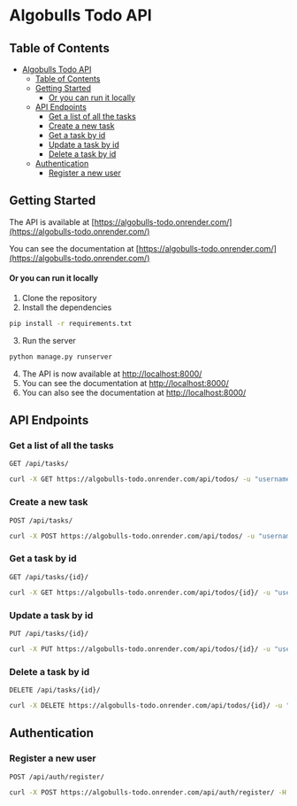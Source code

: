 # Algobulls Todo API

## Table of Contents
- [Algobulls Todo API](#algobulls-todo-api)
  - [Table of Contents](#table-of-contents)
  - [Getting Started](#getting-started)
      - [Or you can run it locally](#or-you-can-run-it-locally)
  - [API Endpoints](#api-endpoints)
    - [Get a list of all the tasks](#get-a-list-of-all-the-tasks)
    - [Create a new task](#create-a-new-task)
    - [Get a task by id](#get-a-task-by-id)
    - [Update a task by id](#update-a-task-by-id)
    - [Delete a task by id](#delete-a-task-by-id)
  - [Authentication](#authentication)
    - [Register a new user](#register-a-new-user)
## Getting Started
The API is available at [https://algobulls-todo.onrender.com/](https://algobulls-todo.onrender.com/)

You can see the documentation at [https://algobulls-todo.onrender.com/](https://algobulls-todo.onrender.com/)

#### Or you can run it locally
1. Clone the repository
2. Install the dependencies
```bash
pip install -r requirements.txt
```
3. Run the server
```bash
python manage.py runserver
```
4. The API is now available at [http://localhost:8000/](http://localhost:8000/)
5. You can see the documentation at [http://localhost:8000/](http://localhost:8000/api/schema/swagger-ui/)
6. You can also see the documentation at [http://localhost:8000/](http://localhost:8000/api/schema/redoc/)

## API Endpoints

### Get a list of all the tasks
`GET /api/tasks/`
```bash
curl -X GET https://algobulls-todo.onrender.com/api/todos/ -u "username:password"
```

### Create a new task
`POST /api/tasks/`
```bash
curl -X POST https://algobulls-todo.onrender.com/api/todos/ -u "username:password" -H "Content-Type: application/json" -d '{"title": "string", "description": "string", "status": "string", "due_date": "string", "tags": ["string"]}'
```

### Get a task by id
`GET /api/tasks/{id}/`
```bash
curl -X GET https://algobulls-todo.onrender.com/api/todos/{id}/ -u "username:password"
```

### Update a task by id
`PUT /api/tasks/{id}/`
```bash
curl -X PUT https://algobulls-todo.onrender.com/api/todos/{id}/ -u "username:password" -H "Content-Type: application/json" -d '{"title": "string", "description": "string", "status": "string", "due_date": "string", "tags": ["string"]}'
```

### Delete a task by id
`DELETE /api/tasks/{id}/`
```bash
curl -X DELETE https://algobulls-todo.onrender.com/api/todos/{id}/ -u "username:password"
```

## Authentication

### Register a new user
`POST /api/auth/register/`
```bash
curl -X POST https://algobulls-todo.onrender.com/api/auth/register/ -H "Content-Type: application/json" -d '{"username": "string", "password": "string"}'
```
